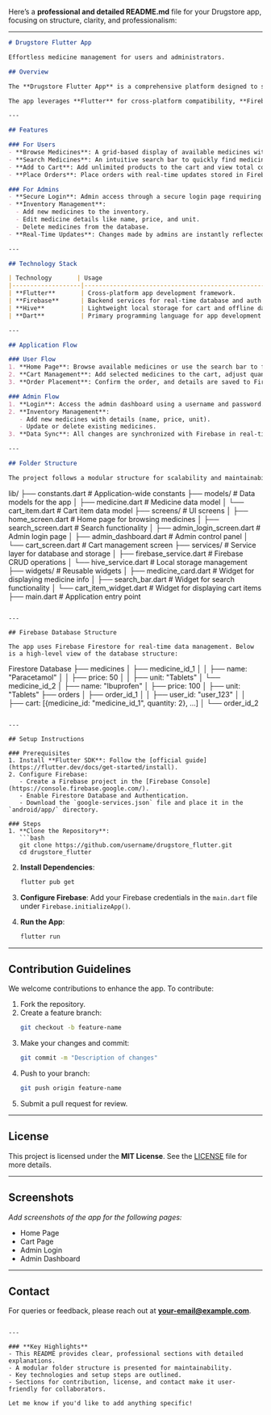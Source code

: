 Here’s a **professional and detailed README.md** file for your Drugstore app, focusing on structure, clarity, and professionalism:

---

```markdown
# Drugstore Flutter App

Effortless medicine management for users and administrators.

## Overview

The **Drugstore Flutter App** is a comprehensive platform designed to simplify medicine shopping for users and provide seamless inventory management for administrators. It combines a modern user interface, powerful search capabilities, and real-time database integration with Firebase, ensuring a smooth and reliable experience across devices.

The app leverages **Flutter** for cross-platform compatibility, **Firebase** for real-time backend services, and **Hive** for efficient local storage.

---

## Features

### For Users
- **Browse Medicines**: A grid-based display of available medicines with details such as name, price, and unit.
- **Search Medicines**: An intuitive search bar to quickly find medicines.
- **Add to Cart**: Add unlimited products to the cart and view total cost dynamically.
- **Place Orders**: Place orders with real-time updates stored in Firebase.

### For Admins
- **Secure Login**: Admin access through a secure login page requiring credentials.
- **Inventory Management**:
  - Add new medicines to the inventory.
  - Edit medicine details like name, price, and unit.
  - Delete medicines from the database.
- **Real-Time Updates**: Changes made by admins are instantly reflected for all users.

---

## Technology Stack

| Technology       | Usage                                                   |
|-------------------|---------------------------------------------------------|
| **Flutter**       | Cross-platform app development framework.              |
| **Firebase**      | Backend services for real-time database and auth.      |
| **Hive**          | Lightweight local storage for cart and offline data.   |
| **Dart**          | Primary programming language for app development.      |

---

## Application Flow

### User Flow
1. **Home Page**: Browse available medicines or use the search bar to filter results.
2. **Cart Management**: Add selected medicines to the cart, adjust quantities, and review the order.
3. **Order Placement**: Confirm the order, and details are saved to Firebase.

### Admin Flow
1. **Login**: Access the admin dashboard using a username and password.
2. **Inventory Management**:
   - Add new medicines with details (name, price, unit).
   - Update or delete existing medicines.
3. **Data Sync**: All changes are synchronized with Firebase in real-time.

---

## Folder Structure

The project follows a modular structure for scalability and maintainability:

```
lib/
├── constants.dart               # Application-wide constants
├── models/                      # Data models for the app
│   ├── medicine.dart            # Medicine data model
│   └── cart_item.dart           # Cart item data model
├── screens/                     # UI screens
│   ├── home_screen.dart         # Home page for browsing medicines
│   ├── search_screen.dart       # Search functionality
│   ├── admin_login_screen.dart  # Admin login page
│   ├── admin_dashboard.dart     # Admin control panel
│   └── cart_screen.dart         # Cart management screen
├── services/                    # Service layer for database and storage
│   ├── firebase_service.dart    # Firebase CRUD operations
│   └── hive_service.dart        # Local storage management
├── widgets/                     # Reusable widgets
│   ├── medicine_card.dart       # Widget for displaying medicine info
│   ├── search_bar.dart          # Widget for search functionality
│   └── cart_item_widget.dart    # Widget for displaying cart items
├── main.dart                    # Application entry point
```

---

## Firebase Database Structure

The app uses Firebase Firestore for real-time data management. Below is a high-level view of the database structure:

```
Firestore Database
├── medicines
│   ├── medicine_id_1
│   │   ├── name: "Paracetamol"
│   │   ├── price: 50
│   │   ├── unit: "Tablets"
│   └── medicine_id_2
│       ├── name: "Ibuprofen"
│       ├── price: 100
│       ├── unit: "Tablets"
├── orders
│   ├── order_id_1
│   │   ├── user_id: "user_123"
│   │   ├── cart: [{medicine_id: "medicine_id_1", quantity: 2}, ...]
│   └── order_id_2
```

---

## Setup Instructions

### Prerequisites
1. Install **Flutter SDK**: Follow the [official guide](https://flutter.dev/docs/get-started/install).
2. Configure Firebase:
   - Create a Firebase project in the [Firebase Console](https://console.firebase.google.com/).
   - Enable Firestore Database and Authentication.
   - Download the `google-services.json` file and place it in the `android/app/` directory.

### Steps
1. **Clone the Repository**:
   ```bash
   git clone https://github.com/username/drugstore_flutter.git
   cd drugstore_flutter
   ```

2. **Install Dependencies**:
   ```bash
   flutter pub get
   ```

3. **Configure Firebase**:
   Add your Firebase credentials in the `main.dart` file under `Firebase.initializeApp()`.

4. **Run the App**:
   ```bash
   flutter run
   ```

---

## Contribution Guidelines

We welcome contributions to enhance the app. To contribute:

1. Fork the repository.
2. Create a feature branch:
   ```bash
   git checkout -b feature-name
   ```
3. Make your changes and commit:
   ```bash
   git commit -m "Description of changes"
   ```
4. Push to your branch:
   ```bash
   git push origin feature-name
   ```
5. Submit a pull request for review.

---

## License

This project is licensed under the **MIT License**. See the [LICENSE](LICENSE) file for more details.

---

## Screenshots

_Add screenshots of the app for the following pages:_
- Home Page
- Cart Page
- Admin Login
- Admin Dashboard

---

## Contact

For queries or feedback, please reach out at **[your-email@example.com](mailto:your-email@example.com)**.
```

---

### **Key Highlights**
- This README provides clear, professional sections with detailed explanations.
- A modular folder structure is presented for maintainability.
- Key technologies and setup steps are outlined.
- Sections for contribution, license, and contact make it user-friendly for collaborators.

Let me know if you'd like to add anything specific!
